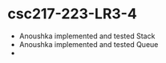 # csc217-223-LR3-4

- Anoushka implemented and tested Stack
- Anoushka implemented and tested Queue
- 
